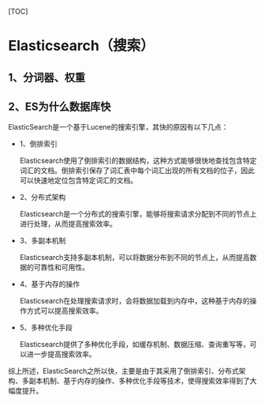[TOC]

# Elasticsearch（搜索）

## 1、分词器、权重

## 2、ES为什么数据库快

ElasticSearch是一个基于Lucene的搜索引擎，其快的原因有以下几点：

* 1、倒排索引

  Elasticsearch使用了倒排索引的数据结构，这种方式能够很快地查找包含特定词汇的文档。倒排索引保存了词汇表中每个词汇出现的所有文档的位子，因此可以快速地定位包含特定词汇的文档。

* 2、分布式架构

  Elasticsearch是一个分布式的搜索引擎，能够将搜索请求分配到不同的节点上进行处理，从而提高搜索效率。

* 3、多副本机制

  Elasticsearch支持多副本机制，可以将数据分布到不同的节点上，从而提高数据的可靠性和可用性。

* 4、基于内存的操作

  Elasticsearch在处理搜索请求时，会将数据加载到内存中，这种基于内存的操作方式可以提高搜索效率。

* 5、多种优化手段

  Elasticsearch提供了多种优化手段，如缓存机制、数据压缩、查询重写等，可以进一步提高搜索效率。

综上所述，ElasticSearch之所以快，主要是由于其采用了倒排索引、分布式架构、多副本机制、基于内存的操作、多种优化手段等技术，使得搜索效率得到了大幅度提升。